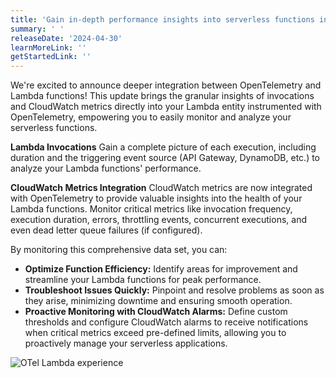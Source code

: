 ```yaml
---
title: 'Gain in-depth performance insights into serverless functions instrumented with OpenTelemetry'
summary: ' '
releaseDate: '2024-04-30'
learnMoreLink: ''
getStartedLink: ''
---
```


We're excited to announce deeper integration between OpenTelemetry and Lambda functions! This update brings the granular insights of invocations and CloudWatch metrics directly into your Lambda entity instrumented with OpenTelemetry, empowering you to easily monitor and analyze your serverless functions.

**Lambda Invocations**
Gain a complete picture of each execution, including duration and the triggering event source (API Gateway, DynamoDB, etc.) to analyze your Lambda functions' performance.

**CloudWatch Metrics Integration**
CloudWatch metrics are now integrated with OpenTelemetry to provide valuable insights into the health of your Lambda functions. Monitor critical metrics like invocation frequency, execution duration, errors, throttling events, concurrent executions, and even dead letter queue failures (if configured).

By monitoring this comprehensive data set, you can:

- **Optimize Function Efficiency:** Identify areas for improvement and streamline your Lambda functions for peak performance.
- **Troubleshoot Issues Quickly:** Pinpoint and resolve problems as soon as they arise, minimizing downtime and ensuring smooth operation.
- **Proactive Monitoring with CloudWatch Alarms:** Define custom thresholds and configure CloudWatch alarms to receive notifications when critical metrics exceed pre-defined limits, allowing you to proactively manage your serverless applications.

![OTel Lambda experience](/images/otel_lambda.webp 'A screenshot that shows the OTel Lambda experience')
